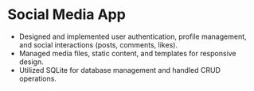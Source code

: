 # Social Media App
- Designed and implemented user authentication, profile management, and social interactions (posts, comments, likes). 
- Managed media files, static content, and templates for responsive design.
- Utilized SQLite for database management and handled CRUD operations.
